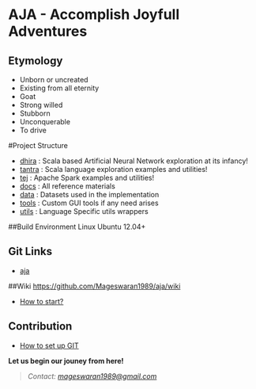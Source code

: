 # AJA - Accomplish Joyfull Adventures
## Etymology
- Unborn or uncreated
- Existing from all eternity
- Goat
- Strong willed 
- Stubborn
- Unconquerable
- To drive

#Project Structure
- [dhira](https://github.com/Mageswaran1989/aja/tree/master/dhira) : Scala based Artificial Neural Network exploration at its infancy!
- [tantra](https://github.com/Mageswaran1989/aja/tree/master/tantra) : Scala language exploration examples and utilities!
- [tej](https://github.com/Mageswaran1989/aja/tree/master/tej) : Apache Spark examples and utilities!
- [docs](https://github.com/Mageswaran1989/aja/tree/master/docs) : All reference materials
- [data](https://github.com/Mageswaran1989/aja/tree/master/data) : Datasets used in the implementation
- [tools](https://github.com/Mageswaran1989/aja/tree/master/tools) : Custom GUI tools if any need arises
- [utils](https://github.com/Mageswaran1989/aja/tree/master/utils) : Language Specific utils wrappers

##Build Environment
Linux Ubuntu 12.04+

## Git Links
- [aja](https://github.com/Mageswaran1989/aja)

##Wiki
https://github.com/Mageswaran1989/aja/wiki
- [How to start?](https://github.com/Mageswaran1989/aja/wiki/How-to-start%3F)
	
## Contribution
- [How to set up GIT](https://github.com/Mageswaran1989/aja/wiki/Setting-up-the-GIT)

**Let us begin our jouney from here!**
> *Contact: mageswaran1989@gmail.com*

